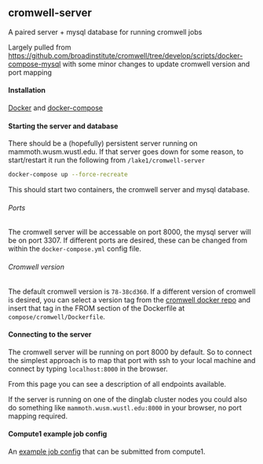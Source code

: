 ## cromwell-server

A paired server + mysql database for running cromwell jobs

Largely pulled from https://github.com/broadinstitute/cromwell/tree/develop/scripts/docker-compose-mysql with some minor changes to update cromwell version and port mapping

#### Installation

[Docker](https://hub.docker.com/) and [docker-compose](https://docs.docker.com/compose/install/)

#### Starting the server and database

There should be a (hopefully) persistent server running on mammoth.wusm.wustl.edu. If that server goes down for some reason, to start/restart it run the following from `/lake1/cromwell-server`

```bash
docker-compose up --force-recreate
```

This should start two containers, the cromwell server and mysql database.

###### Ports

The cromwell server will be accessable on port 8000, the mysql server will be on port 3307. If different ports are desired, these can be changed from within the `docker-compose.yml` config file.

###### Cromwell version

The default cromwell version is `78-38cd360`. If a different version of cromwell is desired, you can select a version tag from the [cromwell docker repo](https://hub.docker.com/r/broadinstitute/cromwell/tags) and insert that tag in the FROM section of the Dockerfile at `compose/cromwell/Dockerfile`.

#### Connecting to the server

The cromwell server will be running on port 8000 by default. So to connect the simplest approach is to map that port with ssh to your local machine and connect by typing `localhost:8000` in the browser.

From this page you can see a description of all endpoints available.

If the server is running on one of the dinglab cluster nodes you could also do something like `mammoth.wusm.wustl.edu:8000` in your browser, no port mapping required.


#### Compute1 example job config

An [example job config](https://github.com/estorrs/wombat/blob/master/wombat/templates/cromwell-config-db.compute1.template.dat) that can be submitted from compute1. 
